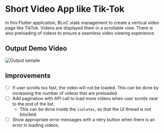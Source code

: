 # Short Video App like Tik-Tok

In this Flutter application, BLoC state management to create a vertical video page like TikTok. 
Videos are displayed them in a scrollable view. 
There is also preloading of videos to ensure a seamless video viewing experience.

## Output Demo Video

![Output sample](example_media/video_feed_media.gif)

## Improvements

- [ ] If user scrolls too fast, the video will not be loaded. This can be done by increasing the number of videos that are preloaded.
- [ ] Add pagination with API call to load more videos when user scrolls near to the end of the list. 
  - This can be done inside the `isolates`, so that the UI thread is not blocked.
- [ ] Show appropriate error messages with a retry button when there is an error in loading videos.
